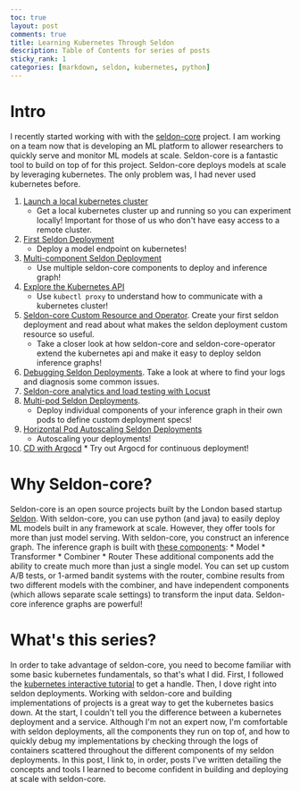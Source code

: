 ```yaml
---
toc: true
layout: post
comments: true
title: Learning Kubernetes Through Seldon
description: Table of Contents for series of posts
sticky_rank: 1
categories: [markdown, seldon, kubernetes, python] 
---
```

# Intro 
I recently started working with with the [seldon-core](https://docs.seldon.io/projects/seldon-core/en/v1.1.0/) project. I am working on a team now that is developing an ML platform to allower researchers to quickly serve and monitor ML models at scale. Seldon-core is a fantastic tool to build on top of for this project. Seldon-core deploys models at scale by leveraging kubernetes. The only problem was, I had never used kubernetes before. 

1. [Launch a local kubernetes cluster](https://ntorba.github.io/writing/jupyter/2020/07/17/local-kubernetes.html) 
    * Get a local kubernetes cluster up and running so you can experiment locally! Important for those of us who don't have easy access to a remote cluster.
2. [First Seldon Deployment](https://ntorba.github.io/writing/kubernetes/docker/2020/07/30/first-seldon-deployment.html)
    * Deploy a model endpoint on kubernetes!
3. [Multi-component Seldon Deployment]()
    * Use multiple seldon-core components to deploy and inference graph!
4. [Explore the Kubernetes API]()
    * Use `kubectl proxy` to understand how to communicate with a kubernetes cluster!
5. [Seldon-core Custom Resource and Operator](). Create your first seldon deployment and read about what makes the seldon deployment custom resource so useful. 
    * Take a closer look at how seldon-core and seldon-core-operator extend the kubernetes api and make it easy to deploy seldon inference graphs! 
6. [Debugging Seldon Deployments](). Take a look at where to find your logs and diagnosis some common issues. 
7. [Seldon-core analytics and load testing with Locust]()
8. [Multi-pod Seldon Deployments](). 
    * Deploy individual components of your inference graph in their own pods to define custom deployment specs! 
9. [Horizontal Pod Autoscaling Seldon Deployments]()
    * Autoscaling your deployments! 
10.  [CD with Argocd]() 
    * Try out Argocd for continuous deployment!
    

# Why Seldon-core? 
Seldon-core is an open source projects built by the London based startup [Seldon](https://www.seldon.io/). With seldon-core, you can use python (and java) to easily deploy ML models built in any framework at scale. However, they offer tools for more than just model serving. With seldon-core, you construct an inference graph. The inference graph is built with [these components](https://docs.seldon.io/projects/seldon-core/en/v1.1.0/python/python_component.html): 
    * Model
    * Transformer
    * Combiner 
    * Router
These additional components add the ability to create much more than just a single model. You can set up custom A/B tests, or 1-armed bandit systems with the router, combine results from two different models with the combiner, and have independent components (which allows separate scale settings) to transform the input data. Seldon-core inference graphs are powerful! 

# What's this series? 
In order to take advantage of seldon-core, you need to become familiar with some basic kubernetes fundamentals, so that's what I did. First, I followed the [kubernetes interactive tutorial](https://kubernetes.io/docs/tutorials/kubernetes-basics/create-cluster/cluster-interactive/) to get a handle. Then, I dove right into seldon deployments. Working with seldon-core and building implementations of projects is a great way to get the kubernetes basics down. At the start, I couldn't tell you the difference between a kubernetes deployment and a service. Although I'm not an expert now, I'm comfortable with seldon deployments, all the components they run on top of, and how to quickly debug my implementations by checking through the logs of containers scattered throughout the different components of my seldon deployments. 
In this post, I link to, in order, posts I've written detailing the concepts and tools I learned to become confident in building and deploying at scale with seldon-core.

    
    

